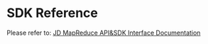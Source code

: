 # SDK Reference


Please refer to: [JD MapReduce API&SDK Interface Documentation](https://www.jdcloud.com/help/detail/413/isCatalog/0)
